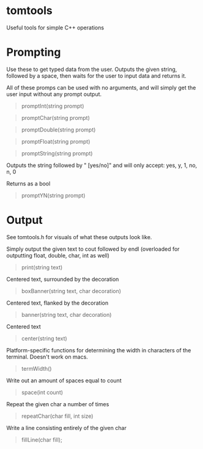 tomtools
========

Useful tools for simple C++ operations

Prompting
=========

Use these to get typed data from the user. Outputs the given string, followed by a space,
then waits for the user to input data and returns it.

All of these promps can be used with no arguments, and will simply get the user input without any prompt output.

> promptInt(string prompt)

> promptChar(string prompt)

> promptDouble(string prompt)

> promptFloat(string prompt)

> promptString(string prompt)

Outputs the string followed by " [yes/no]" and will only accept: yes, y, 1, no, n, 0

Returns as a bool
> promptYN(string prompt)


Output
======
See tomtools.h for visuals of what these outputs look like.

Simply output the given text to cout followed by endl (overloaded for outputting float, double, char, int as well)
> print(string text)

Centered text, surrounded by the decoration
> boxBanner(string text, char decoration)

Centered text, flanked by the decoration
> banner(string text, char decoration)

Centered text
> center(string text)

Platform-specific functions for determining the width in characters of the terminal.
Doesn't work on macs.
> termWidth()

Write out an amount of spaces equal to count
> space(int count)

Repeat the given char a number of times
> repeatChar(char fill, int size)

Write a line consisting entirely of the given char
> fillLine(char fill);
